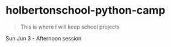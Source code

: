 # holbertonschool-python-camp

> This is where I will keep school projects

Sun Jun 3 - Afternoon session
